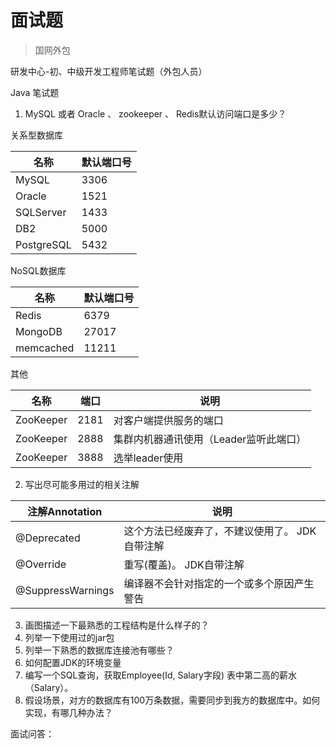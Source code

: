 # 面试题 

> 国网外包

研发中心-初、中级开发工程师笔试题（外包人员）

Java 笔试题

1. MySQL 或者 Oracle 、 zookeeper 、 Redis默认访问端口是多少？ 

关系型数据库

名称 | 默认端口号 
--- | --- 
MySQL | 3306  
Oracle | 1521  
SQLServer | 1433  
DB2 | 5000 
PostgreSQL | 5432

NoSQL数据库

名称 | 默认端口号 
--- | --- 
Redis | 6379
MongoDB | 27017
memcached | 11211

其他

名称 | 端口 | 说明 
--- | --- | --- 
ZooKeeper | 2181 | 对客户端提供服务的端口
ZooKeeper | 2888 | 集群内机器通讯使用（Leader监听此端口）
ZooKeeper | 3888 | 选举leader使用

2. 写出尽可能多用过的相关注解

注解Annotation | 说明 
--- | --- 
@Deprecated | 这个方法已经废弃了，不建议使用了。 JDK自带注解
@Override | 重写(覆盖)。 JDK自带注解
@SuppressWarnings | 编译器不会针对指定的一个或多个原因产生警告

3. 画图描述一下最熟悉的工程结构是什么样子的？
4. 列举一下使用过的jar包
5. 列举一下熟悉的数据库连接池有哪些？ 
6. 如何配置JDK的环境变量
7. 编写一个SQL查询，获取Employee(Id, Salary字段) 表中第二高的薪水（Salary）。
8. 假设场景，对方的数据库有100万条数据，需要同步到我方的数据库中。如何实现，有哪几种办法？

面试问答：

